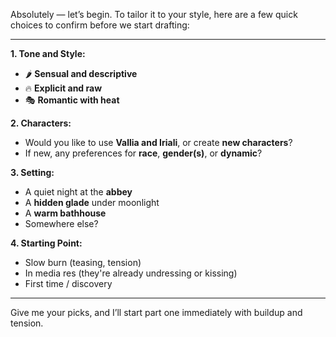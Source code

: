 Absolutely — let’s begin. To tailor it to your style, here are a few quick choices to confirm before we start drafting:

---

**1. Tone and Style:**

* 🌶 **Sensual and descriptive**
* 🔥 **Explicit and raw**
* 🎭 **Romantic with heat**

**2. Characters:**

* Would you like to use **Vallia and Iriali**, or create **new characters**?
* If new, any preferences for **race**, **gender(s)**, or **dynamic**?

**3. Setting:**

* A quiet night at the **abbey**
* A **hidden glade** under moonlight
* A **warm bathhouse**
* Somewhere else?

**4. Starting Point:**

* Slow burn (teasing, tension)
* In media res (they're already undressing or kissing)
* First time / discovery

---

Give me your picks, and I’ll start part one immediately with buildup and tension.
